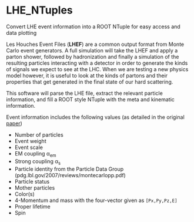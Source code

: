 # LHE_NTuples
Convert LHE event information into a ROOT NTuple for easy access and data plotting

Les Houches Event Files (**LHEF**) are a common output format from Monte Carlo event generators. A full simulation will take the LHEF and apply a parton shower, followed by hadronization and finally a simulation of the resulting particles interacting with a detector in order to generate the kinds of signals we expect to see at the LHC. When we are testing a new physics model however, it is useful to look at the kinds of partons and their properties that get generated in the final state of our hard scattering.

This software will parse the LHE file, extract the relevant particle information, and fill a ROOT style NTuple with the meta and kinematic information.

Event information includes the following values (as detailed in the original [paper](https://arxiv.org/pdf/hep-ph/0609017.pdf))
* Number of particles
* Event weight
* Event scale
* EM coupling &alpha;<sub>em</sub>
* Strong coupling &alpha;<sub>s</sub>
* Particle identity from the Particle Data Group (pdg.lbl.gov/2007/reviews/montecarlopp.pdf)
* Particle status
* Mother particles
* Color(s)
* 4-Momentum and mass with the four-vector given as `[Px,Py,Pz,E]`
* Proper lifetime
* Spin
